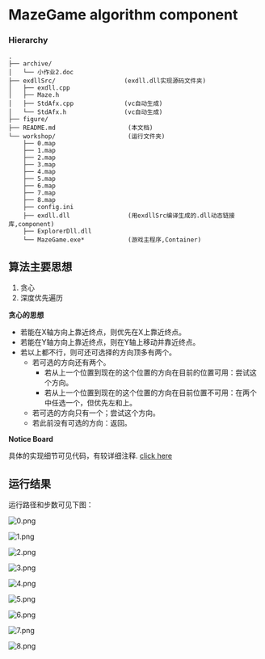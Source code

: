 MazeGame algorithm component
============================


### Hierarchy
```
.
├── archive/
│   └── 小作业2.doc
├── exdllSrc/                   (exdll.dll实现源码文件夹)
│   ├── exdll.cpp
│   ├── Maze.h
│   ├── StdAfx.cpp              (vc自动生成)
│   └── StdAfx.h                (vc自动生成)
├── figure/
├── README.md                    (本文档)
└── workshop/                    (运行文件夹)
    ├── 0.map
    ├── 1.map
    ├── 2.map
    ├── 3.map
    ├── 4.map
    ├── 5.map
    ├── 6.map
    ├── 7.map
    ├── 8.map
    ├── config.ini
    ├── exdll.dll                (用exdllSrc编译生成的.dll动态链接库,component)
    ├── ExplorerDll.dll
    └── MazeGame.exe*            (游戏主程序,Container)
```

## 算法主要思想

1. 贪心
2. 深度优先遍历

**贪心的思想**

- 若能在X轴方向上靠近终点，则优先在X上靠近终点。
- 若能在Y轴方向上靠近终点，则在Y轴上移动并靠近终点。
- 若以上都不行，则可还可选择的方向顶多有两个。
  - 若可选的方向还有两个。
    - 若从上一个位置到现在的这个位置的方向在目前的位置可用：尝试这个方向。
	- 若从上一个位置到现在的这个位置的方向在目前位置不可用：在两个中任选一个，但优先左和上。
  - 若可选的方向只有一个；尝试这个方向。
  - 若此前没有可选的方向：返回。

**Notice Board**

具体的实现细节可见代码，有较详细注释.
[click here](https://github.com/Universefei/feinote/blob/master/curriculum/driverProg/mazeGame/exdllSrc/exdll.cpp)


## 运行结果

运行路径和步数可见下图：

![0.png](https://raw.github.com/Universefei/feinote/master/curriculum/driverProg/mazeGame/figure/0.png)

![1.png](https://raw.github.com/Universefei/feinote/master/curriculum/driverProg/mazeGame/figure/1.png)

![2.png](https://raw.github.com/Universefei/feinote/master/curriculum/driverProg/mazeGame/figure/2.png)

![3.png](https://raw.github.com/Universefei/feinote/master/curriculum/driverProg/mazeGame/figure/3.png)

![4.png](https://raw.github.com/Universefei/feinote/master/curriculum/driverProg/mazeGame/figure/4.png)

![5.png](https://raw.github.com/Universefei/feinote/master/curriculum/driverProg/mazeGame/figure/5.png)

![6.png](https://raw.github.com/Universefei/feinote/master/curriculum/driverProg/mazeGame/figure/6.png)

![7.png](https://raw.github.com/Universefei/feinote/master/curriculum/driverProg/mazeGame/figure/7.png)

![8.png](https://raw.github.com/Universefei/feinote/master/curriculum/driverProg/mazeGame/figure/8.png)


